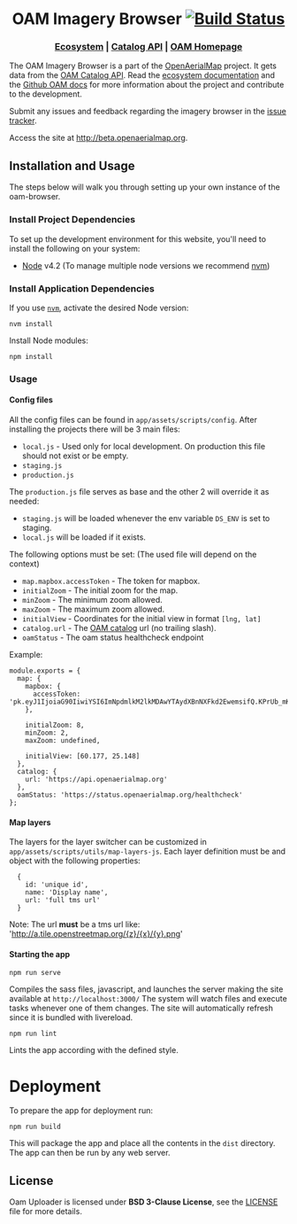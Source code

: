 <h1 align="center">OAM Imagery Browser
  <a href="https://travis-ci.org/hotosm/oam-browser">
    <img src="https://travis-ci.org/hotosm/oam-browser.svg?branch=master" alt="Build Status"></img>
  </a></h1>

<div align="center">
  <h3>
  <a href="https://docs.openaerialmap.org/ecosystem/getting-started">Ecosystem</a>
  <span> | </span>
  <a href="https://github.com/hotosm/oam-catalog">Catalog API</a>
  <span> | </span>
  <a href="https://github.com/hotosm/openaerialmap.org">OAM Homepage</a>
  </h3>
</div>

The OAM Imagery Browser is a part of the [OpenAerialMap](https://github.com/hotosm/OpenAerialMap) project. It gets data from the [OAM Catalog API](). Read the [ecosystem documentation](https://docs.openaerialmap.org/ecosystem/getting-started) and the [Github OAM docs](https://github.com/hotosm/openaerialmap) for more information about the project and contribute to the development. 

Submit any issues and feedback regarding the imagery browser in the [issue tracker](https://github.com/hotosm/oam-browser/issues). 

Access the site at http://beta.openaerialmap.org. 


## Installation and Usage

The steps below will walk you through setting up your own instance of the oam-browser.

### Install Project Dependencies
To set up the development environment for this website, you'll need to install the following on your system:

- [Node](http://nodejs.org/) v4.2 (To manage multiple node versions we recommend [nvm](https://github.com/creationix/nvm))

### Install Application Dependencies

If you use [`nvm`](https://github.com/creationix/nvm), activate the desired Node version:

```
nvm install
```

Install Node modules:

```
npm install
```
### Usage

#### Config files
All the config files can be found in `app/assets/scripts/config`.
After installing the projects there will be 3 main files:
  - `local.js` - Used only for local development. On production this file should not exist or be empty.
  - `staging.js`
  - `production.js`

The `production.js` file serves as base and the other 2 will override it as needed:
  - `staging.js` will be loaded whenever the env variable `DS_ENV` is set to staging.
  - `local.js` will be loaded if it exists.

The following options must be set: (The used file will depend on the context)
  - `map.mapbox.accessToken` - The token for mapbox.
  - `initialZoom` - The initial zoom for the map.
  - `minZoom` - The minimum zoom allowed.
  - `maxZoom` - The maximum zoom allowed.
  - `initialView` - Coordinates for the initial view in format `[lng, lat]`
  - `catalog.url` - The [OAM catalog](https://github.com/hotosm/oam-catalog) url (no trailing slash).
  - `oamStatus` - The oam status healthcheck endpoint

Example:
``` 
module.exports = {
  map: {
    mapbox: {
      accessToken: 'pk.eyJ1IjoiaG90IiwiYSI6ImNpdmlkM2lkMDAwYTAydXBnNXFkd2EwemsifQ.KPrUb_mKlPmHCR6LNrSihQ'
    },

    initialZoom: 8,
    minZoom: 2,
    maxZoom: undefined,

    initialView: [60.177, 25.148]
  },
  catalog: {
    url: 'https://api.openaerialmap.org'
  },
  oamStatus: 'https://status.openaerialmap.org/healthcheck'
};
```

#### Map layers
The layers for the layer switcher can be customized in `app/assets/scripts/utils/map-layers-js`.
Each layer definition must be and object with the following properties:
```
  {
    id: 'unique id',
    name: 'Display name',
    url: 'full tms url'
  }
```
Note: The url **must** be a tms url like: 'http://a.tile.openstreetmap.org/{z}/{x}/{y}.png'

#### Starting the app

```
npm run serve
```
Compiles the sass files, javascript, and launches the server making the site available at `http://localhost:3000/`
The system will watch files and execute tasks whenever one of them changes.
The site will automatically refresh since it is bundled with livereload.

```
npm run lint
```
Lints the app according with the defined style.

# Deployment
To prepare the app for deployment run:

```
npm run build
```
This will package the app and place all the contents in the `dist` directory.
The app can then be run by any web server.

## License
Oam Uploader is licensed under **BSD 3-Clause License**, see the [LICENSE](LICENSE) file for more details.
